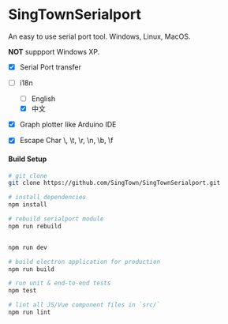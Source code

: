 # SingTownSerialport

An easy to use serial port tool. Windows, Linux, MacOS.

**NOT** suppport Windows XP.

- [x] Serial Port transfer
- [ ] i18n
  - [ ] English
  - [x] 中文
- [x] Graph plotter like Arduino IDE
- [x] Escape Char \\, \t, \r, \n, \b, \f


#### Build Setup

``` bash
# git clone
git clone https://github.com/SingTown/SingTownSerialport.git

# install dependencies
npm install

# rebuild serialport module
npm run rebuild


npm run dev

# build electron application for production
npm run build

# run unit & end-to-end tests
npm test

# lint all JS/Vue component files in `src/`
npm run lint

```

